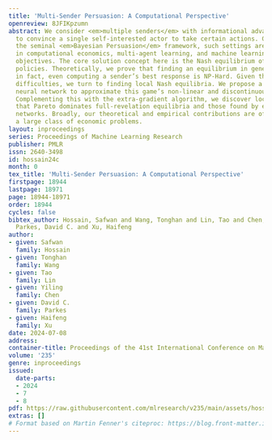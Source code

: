 ```yaml
---
title: 'Multi-Sender Persuasion: A Computational Perspective'
openreview: 8JFIKpzumn
abstract: We consider <em>multiple senders</em> with informational advantage signaling
  to convince a single self-interested actor to take certain actions. Generalizing
  the seminal <em>Bayesian Persuasion</em> framework, such settings are ubiquitous
  in computational economics, multi-agent learning, and machine learning with multiple
  objectives. The core solution concept here is the Nash equilibrium of senders’ signaling
  policies. Theoretically, we prove that finding an equilibrium in general is PPAD-Hard;
  in fact, even computing a sender’s best response is NP-Hard. Given these intrinsic
  difficulties, we turn to finding local Nash equilibria. We propose a novel differentiable
  neural network to approximate this game’s non-linear and discontinuous utilities.
  Complementing this with the extra-gradient algorithm, we discover local equilibria
  that Pareto dominates full-revelation equilibria and those found by existing neural
  networks. Broadly, our theoretical and empirical contributions are of interest to
  a large class of economic problems.
layout: inproceedings
series: Proceedings of Machine Learning Research
publisher: PMLR
issn: 2640-3498
id: hossain24c
month: 0
tex_title: 'Multi-Sender Persuasion: A Computational Perspective'
firstpage: 18944
lastpage: 18971
page: 18944-18971
order: 18944
cycles: false
bibtex_author: Hossain, Safwan and Wang, Tonghan and Lin, Tao and Chen, Yiling and
  Parkes, David C. and Xu, Haifeng
author:
- given: Safwan
  family: Hossain
- given: Tonghan
  family: Wang
- given: Tao
  family: Lin
- given: Yiling
  family: Chen
- given: David C.
  family: Parkes
- given: Haifeng
  family: Xu
date: 2024-07-08
address:
container-title: Proceedings of the 41st International Conference on Machine Learning
volume: '235'
genre: inproceedings
issued:
  date-parts:
  - 2024
  - 7
  - 8
pdf: https://raw.githubusercontent.com/mlresearch/v235/main/assets/hossain24c/hossain24c.pdf
extras: []
# Format based on Martin Fenner's citeproc: https://blog.front-matter.io/posts/citeproc-yaml-for-bibliographies/
---
```

